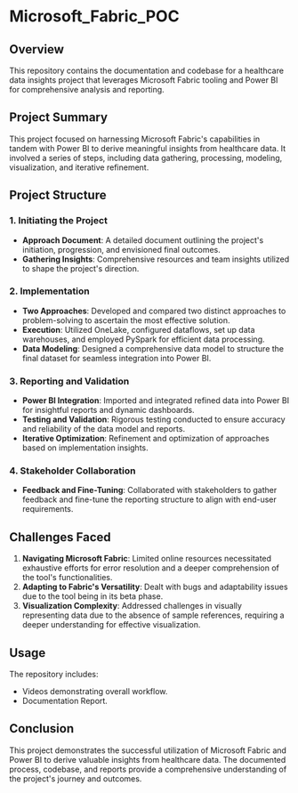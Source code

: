 # Microsoft_Fabric_POC

## Overview

This repository contains the documentation and codebase for a healthcare data insights project that leverages Microsoft Fabric tooling and Power BI for comprehensive analysis and reporting.

## Project Summary

This project focused on harnessing Microsoft Fabric's capabilities in tandem with Power BI to derive meaningful insights from healthcare data. It involved a series of steps, including data gathering, processing, modeling, visualization, and iterative refinement.

## Project Structure

### 1. Initiating the Project

- **Approach Document**: A detailed document outlining the project's initiation, progression, and envisioned final outcomes.
- **Gathering Insights**: Comprehensive resources and team insights utilized to shape the project's direction.

### 2. Implementation

- **Two Approaches**: Developed and compared two distinct approaches to problem-solving to ascertain the most effective solution.
- **Execution**: Utilized OneLake, configured dataflows, set up data warehouses, and employed PySpark for efficient data processing.
- **Data Modeling**: Designed a comprehensive data model to structure the final dataset for seamless integration into Power BI.

### 3. Reporting and Validation

- **Power BI Integration**: Imported and integrated refined data into Power BI for insightful reports and dynamic dashboards.
- **Testing and Validation**: Rigorous testing conducted to ensure accuracy and reliability of the data model and reports.
- **Iterative Optimization**: Refinement and optimization of approaches based on implementation insights.

### 4. Stakeholder Collaboration

- **Feedback and Fine-Tuning**: Collaborated with stakeholders to gather feedback and fine-tune the reporting structure to align with end-user requirements.

## Challenges Faced

1. **Navigating Microsoft Fabric**: Limited online resources necessitated exhaustive efforts for error resolution and a deeper comprehension of the tool's functionalities.
2. **Adapting to Fabric's Versatility**: Dealt with bugs and adaptability issues due to the tool being in its beta phase.
3. **Visualization Complexity**: Addressed challenges in visually representing data due to the absence of sample references, requiring a deeper understanding for effective visualization.

## Usage

The repository includes:
- Videos demonstrating overall workflow.
- Documentation Report.


## Conclusion

This project demonstrates the successful utilization of Microsoft Fabric and Power BI to derive valuable insights from healthcare data. The documented process, codebase, and reports provide a comprehensive understanding of the project's journey and outcomes.
